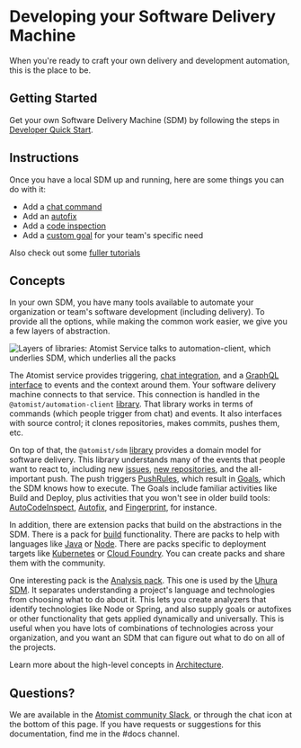 # Developing your Software Delivery Machine

When you're ready to craft your own delivery and development automation, this is the place to be.

## Getting Started

Get your own Software Delivery Machine (SDM) by following the steps in [Developer Quick Start](../quick-start.md).

## Instructions

Once you have a local SDM up and running, here are some things you can do with it:

* Add a [chat command](commands.md)
* Add an [autofix](autofix.md)
* Add a [code inspection](inspect.md)
* Add a [custom goal](goal.md) for your team's specific need

Also check out some [fuller tutorials](tutorials.md)

## Concepts

In your own SDM, you have many tools available to automate your organization or team's software development (including delivery). To provide all the options, while making the common work easier, we give you a few layers of abstraction.

![Layers of libraries: Atomist Service talks to automation-client, which underlies SDM, which
underlies all the packs](img/layers-of-libs.png)

The Atomist service provides triggering, [chat integration](../user/slack.md), and a [GraphQL interface](graphql.md) to events and the context around them. Your software delivery machine connects to that service. This connection is handled in the `@atomist/automation-client` [library][npm-automationclient]. That library works in terms of commands (which people trigger from chat) and events. It also interfaces with source control; it clones repositories, makes commits, pushes them, etc.

[npm-automationclient]: https://npmjs.com/@atomist/automation-client (Automation Client library)
[npm-sdm]: https://npmjs.com/@atomist/sdm (SDM library)

On top of that, the `@atomist/sdm` [library][npm-sdm] provides a domain model for software delivery. This library understands many of the events that people want to react to, including new [issues](event.md#issues), [new repositories](event.md#repository-creation), and the all-important push. The push triggers [PushRules](set-goals.md), which result in [Goals](goal.md), which the SDM knows how to execute. The Goals include familiar activities like Build and Deploy, plus
activities that you won't see in older build tools: [AutoCodeInspect](inspect.md), [Autofix](autofix.md), and [Fingerprint](fingerprint.md), for instance.

In addition, there are extension packs that build on the abstractions in the SDM. There is a pack for [build](../pack/build.md) functionality. There are packs to help with languages like [Java](../pack/spring.md) or [Node](../pack/node.md). There are packs specific to deployment targets like [Kubernetes](../pack/kubernetes/index.md) or [Cloud Foundry](../pack/pcf.md). You can create packs and share them with the community.

One interesting pack is the [Analysis pack](../pack/analysis.md). This one is used by the [Uhura SDM](https://github.com/atomist/uhura). It separates understanding a project's language and technologies from choosing what to do about it.
This lets you create analyzers that identify technologies like Node or Spring, and also supply goals or autofixes or other functionality that gets applied dynamically and universally. This is useful
when you have lots of combinations of technologies across your organization, and you want an SDM
that can figure out what to do on all of the projects.

Learn more about the high-level concepts in [Architecture](architecture.md).

## Questions?

We are available in the [Atomist community Slack][join], or through the chat icon at the bottom of this page. If you have requests or suggestions for this documentation, find me in the #docs channel.

[join]: https://join.atomist.com/ (Atomist community Slack)
